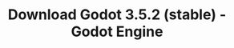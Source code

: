 ---
# Generated by /tools/generators/src/download_archive_generator !!! do not edit by hand !!!
title: 'Download Godot 3.5.2 (stable) - Godot Engine'
type: 'download/archive'
name: '3.5.2'
flavor: 'stable'
release_date: '2023-03-07T03:00:00-00:00'
release_notes: 'article/maintenance-release-godot-3-5-2/'
primaryPlatforms:
  - 'android.apk'
  - 'linux.64'
  - 'macos.universal'
  - 'windows.64'
  - 'linux_server.headless.64'
  - 'web'
  - 'templates'
links:
  android.apk:
    name: 'android.apk'
    title: 'Android'
    caption: 'Universal APK (ARM64 + ARMv7 + x86_64 + x86)'
    tags:
      - 'APK download'
      - 'ARM64/v7'
      - 'x86 (64 & 32 bit)'
    hosts:
      github_builds:
        regular: 'https://github.com/godotengine/godot-builds/releases/download/3.5.2-stable/Godot_v3.5.2-stable_android_editor.apk'
        mono: '#'
      github:
        regular: 'https://github.com/godotengine/godot/releases/download/3.5.2-stable/Godot_v3.5.2-stable_android_editor.apk'
        mono: '#'
  linux.64:
    name: 'linux.64'
    title: 'Linux'
    caption: 'Standard (x86_64)'
    tags:
      - '64 bit'
    hosts:
      github_builds:
        regular: 'https://github.com/godotengine/godot-builds/releases/download/3.5.2-stable/Godot_v3.5.2-stable_x11.64.zip'
        mono: 'https://github.com/godotengine/godot-builds/releases/download/3.5.2-stable/Godot_v3.5.2-stable_mono_x11_64.zip'
      github:
        regular: 'https://github.com/godotengine/godot/releases/download/3.5.2-stable/Godot_v3.5.2-stable_x11.64.zip'
        mono: 'https://github.com/godotengine/godot/releases/download/3.5.2-stable/Godot_v3.5.2-stable_mono_x11_64.zip'
  macos.universal:
    name: 'macos.universal'
    title: 'macOS'
    caption: 'Universal (x86_64 + Apple Silicon)'
    tags:
      - 'Intel/Apple Silicon'
      - '64 bit'
    hosts:
      github_builds:
        regular: 'https://github.com/godotengine/godot-builds/releases/download/3.5.2-stable/Godot_v3.5.2-stable_osx.universal.zip'
        mono: 'https://github.com/godotengine/godot-builds/releases/download/3.5.2-stable/Godot_v3.5.2-stable_mono_osx.universal.zip'
      github:
        regular: 'https://github.com/godotengine/godot/releases/download/3.5.2-stable/Godot_v3.5.2-stable_osx.universal.zip'
        mono: 'https://github.com/godotengine/godot/releases/download/3.5.2-stable/Godot_v3.5.2-stable_mono_osx.universal.zip'
  windows.64:
    name: 'windows.64'
    title: 'Windows'
    caption: 'Standard (x86_64)'
    tags:
      - '64 bit'
    hosts:
      github_builds:
        regular: 'https://github.com/godotengine/godot-builds/releases/download/3.5.2-stable/Godot_v3.5.2-stable_win64.exe.zip'
        mono: 'https://github.com/godotengine/godot-builds/releases/download/3.5.2-stable/Godot_v3.5.2-stable_mono_win64.zip'
      github:
        regular: 'https://github.com/godotengine/godot/releases/download/3.5.2-stable/Godot_v3.5.2-stable_win64.exe.zip'
        mono: 'https://github.com/godotengine/godot/releases/download/3.5.2-stable/Godot_v3.5.2-stable_mono_win64.zip'
  linux_server.headless.64:
    name: 'linux_server.headless.64'
    title: 'Linux Server'
    caption: 'Headless (x86_64)'
    tags:
      - '64 bit'
      - 'Headless'
    hosts:
      github_builds:
        regular: 'https://github.com/godotengine/godot-builds/releases/download/3.5.2-stable/Godot_v3.5.2-stable_linux_headless.64.zip'
        mono: 'https://github.com/godotengine/godot-builds/releases/download/3.5.2-stable/Godot_v3.5.2-stable_mono_linux_headless_64.zip'
      github:
        regular: 'https://github.com/godotengine/godot/releases/download/3.5.2-stable/Godot_v3.5.2-stable_linux_headless.64.zip'
        mono: 'https://github.com/godotengine/godot/releases/download/3.5.2-stable/Godot_v3.5.2-stable_mono_linux_headless_64.zip'
  web:
    name: 'web'
    title: 'Web editor'
    caption: ''
    tags:
      - 'Self-hosted'
      - 'Cross-platform'
    hosts:
      github_builds:
        regular: 'https://github.com/godotengine/godot-builds/releases/download/3.5.2-stable/Godot_v3.5.2-stable_web_editor.zip'
        mono: '#'
      github:
        regular: 'https://github.com/godotengine/godot/releases/download/3.5.2-stable/Godot_v3.5.2-stable_web_editor.zip'
        mono: '#'
  linux.32:
    name: 'linux.32'
    title: 'Linux'
    caption: 'Standard (x86)'
    tags:
      - '32 bit'
    hosts:
      github_builds:
        regular: 'https://github.com/godotengine/godot-builds/releases/download/3.5.2-stable/Godot_v3.5.2-stable_x11.32.zip'
        mono: 'https://github.com/godotengine/godot-builds/releases/download/3.5.2-stable/Godot_v3.5.2-stable_mono_x11_32.zip'
      github:
        regular: 'https://github.com/godotengine/godot/releases/download/3.5.2-stable/Godot_v3.5.2-stable_x11.32.zip'
        mono: 'https://github.com/godotengine/godot/releases/download/3.5.2-stable/Godot_v3.5.2-stable_mono_x11_32.zip'
  windows.32:
    name: 'windows.32'
    title: 'Windows'
    caption: 'Standard (x86)'
    tags:
      - '32 bit'
    hosts:
      github_builds:
        regular: 'https://github.com/godotengine/godot-builds/releases/download/3.5.2-stable/Godot_v3.5.2-stable_win32.exe.zip'
        mono: 'https://github.com/godotengine/godot-builds/releases/download/3.5.2-stable/Godot_v3.5.2-stable_mono_win32.zip'
      github:
        regular: 'https://github.com/godotengine/godot/releases/download/3.5.2-stable/Godot_v3.5.2-stable_win32.exe.zip'
        mono: 'https://github.com/godotengine/godot/releases/download/3.5.2-stable/Godot_v3.5.2-stable_mono_win32.zip'
  linux_server.64:
    name: 'linux_server.64'
    title: 'Linux Server'
    caption: 'Standard (x86_64)'
    tags:
      - '64 bit'
    hosts:
      github_builds:
        regular: 'https://github.com/godotengine/godot-builds/releases/download/3.5.2-stable/Godot_v3.5.2-stable_linux_server.64.zip'
        mono: 'https://github.com/godotengine/godot-builds/releases/download/3.5.2-stable/Godot_v3.5.2-stable_mono_linux_server_64.zip'
      github:
        regular: 'https://github.com/godotengine/godot/releases/download/3.5.2-stable/Godot_v3.5.2-stable_linux_server.64.zip'
        mono: 'https://github.com/godotengine/godot/releases/download/3.5.2-stable/Godot_v3.5.2-stable_mono_linux_server_64.zip'
  aar_library:
    name: 'aar_library'
    title: 'AAR library'
    caption: ''
    tags:
      - 'Android plugins'
      - 'Java'
      - 'Kotlin'
    hosts:
      github_builds:
        regular: 'https://github.com/godotengine/godot-builds/releases/download/3.5.2-stable/godot-lib.3.5.2.stable.release.aar'
        mono: 'https://github.com/godotengine/godot-builds/releases/download/3.5.2-stable/godot-lib.3.5.2.stable.mono.release.aar'
      github:
        regular: 'https://github.com/godotengine/godot/releases/download/3.5.2-stable/godot-lib.3.5.2.stable.release.aar'
        mono: 'https://github.com/godotengine/godot/releases/download/3.5.2-stable/godot-lib.3.5.2.stable.mono.release.aar'
  templates:
    name: 'templates'
    title: 'Export templates'
    caption: ''
    tags:
      - 'Used to export your games to all supported platforms'
    hosts:
      github_builds:
        regular: 'https://github.com/godotengine/godot-builds/releases/download/3.5.2-stable/Godot_v3.5.2-stable_export_templates.tpz'
        mono: 'https://github.com/godotengine/godot-builds/releases/download/3.5.2-stable/Godot_v3.5.2-stable_mono_export_templates.tpz'
      github:
        regular: 'https://github.com/godotengine/godot/releases/download/3.5.2-stable/Godot_v3.5.2-stable_export_templates.tpz'
        mono: 'https://github.com/godotengine/godot/releases/download/3.5.2-stable/Godot_v3.5.2-stable_mono_export_templates.tpz'
---